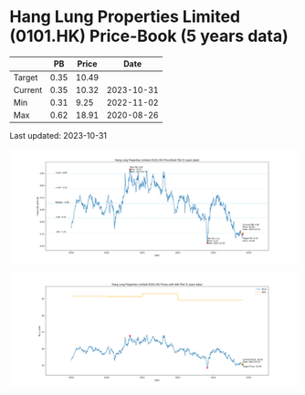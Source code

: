 # Hang Lung Properties Limited (0101.HK) Price-Book (5 years data)

|     | PB   | Price | Date       |
|-----|------|-------|------------|
| Target | 0.35 | 10.49  |  |
| Current | 0.35 | 10.32  | 2023-10-31 |
| Min | 0.31 | 9.25  | 2022-11-02 |
| Max | 0.62 | 18.91  | 2020-08-26 |

Last updated: 2023-10-31

![Plot of Price-Book ratio for Hang Lung Properties Limited (0101.HK)](0101_pb_5.png)

![Plot of Price with NAV for Hang Lung Properties Limited (0101.HK)](0101_price_nav_5.png)
